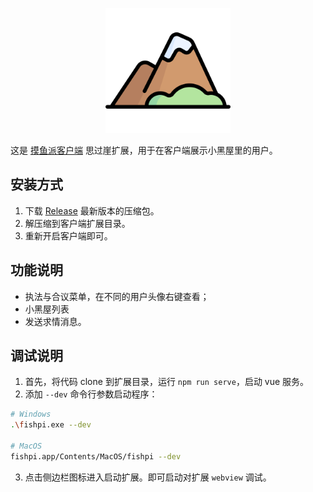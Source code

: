 <p align="center">
  <img width="200" src="./public/icon.png">
</p>

这是 [摸鱼派客户端](https://github.com/imlinhanchao/fishpi-desktop) 思过崖扩展，用于在客户端展示小黑屋里的用户。

## 安装方式

1. 下载 [Release](https://github.com/imlinhanchao/fishpi-ext-thinking-wall/releases) 最新版本的压缩包。
2. 解压缩到客户端扩展目录。
3. 重新开启客户端即可。

## 功能说明
- 执法与合议菜单，在不同的用户头像右键查看；
- 小黑屋列表
- 发送求情消息。

## 调试说明
1. 首先，将代码 clone 到扩展目录，运行 `npm run serve`，启动 vue 服务。
2. 添加 `--dev` 命令行参数启动程序：
```bash
# Windows
.\fishpi.exe --dev

# MacOS
fishpi.app/Contents/MacOS/fishpi --dev
```
3. 点击侧边栏图标进入启动扩展。即可启动对扩展 `webview` 调试。
